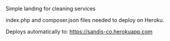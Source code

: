 Simple landing for cleaning services

index.php and composer.json files needed to deploy on Heroku.

Deploys automatically to: https://sandis-co.herokuapp.com